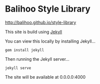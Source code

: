 Balihoo Style Library
=============

http://balihoo.github.io/style-library

This site is build using [Jekyll](http://jekyllrb.com)

You can view this locally by installing Jekyll...

`gem install jekyll`

Then running the Jekyll server...

`jekyll serve`

The site will be available at 0.0.0.0:4000
